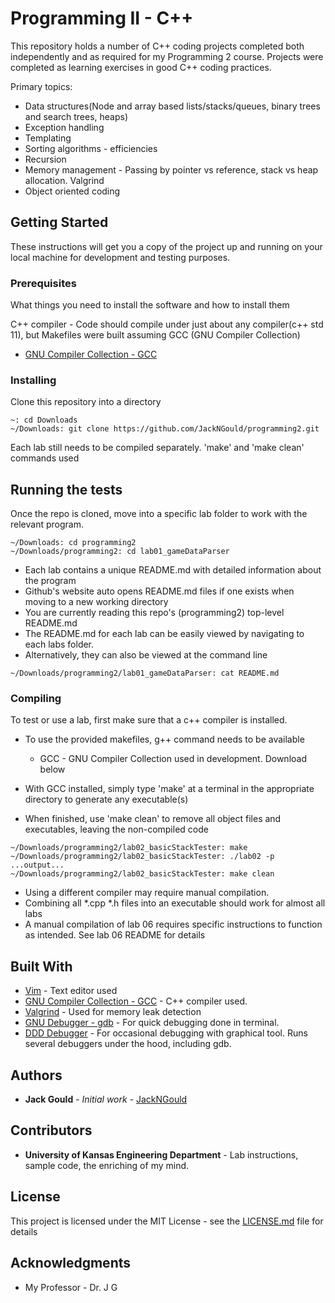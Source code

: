 # Programming II - C++

This repository holds a number of C++ coding projects completed both independently and as required for my Programming 2 course. Projects were completed as learning exercises in good C++ coding practices.

Primary topics: 
* Data structures(Node and array based lists/stacks/queues, binary trees and search trees, heaps)
* Exception handling 
* Templating
* Sorting algorithms - efficiencies
* Recursion
* Memory management - Passing by pointer vs reference, stack vs heap allocation. Valgrind 
* Object oriented coding

## Getting Started

These instructions will get you a copy of the project up and running on your local machine for development and testing purposes.

### Prerequisites

What things you need to install the software and how to install them

C++ compiler - Code should compile under just about any compiler(c++ std 11), but Makefiles were built assuming GCC (GNU Compiler Collection)
* [GNU Compiler Collection - GCC](https://gcc.gnu.org/ "Title")

### Installing

Clone this repository into a directory

```
~: cd Downloads
~/Downloads: git clone https://github.com/JackNGould/programming2.git
```

Each lab still needs to be compiled separately. 'make' and 'make clean' commands used

## Running the tests

Once the repo is cloned, move into a specific lab folder to work with the relevant program.
```
~/Downloads: cd programming2
~/Downloads/programming2: cd lab01_gameDataParser
```

* Each lab contains a unique README.md with detailed information about the program
* Github's website auto opens README.md files if one exists when moving to a new working directory
* You are currently reading this repo's (programming2) top-level README.md
* The README.md for each lab can be easily viewed by navigating to each labs folder.  
* Alternatively, they can also be viewed at the command line

```
~/Downloads/programming2/lab01_gameDataParser: cat README.md
```
### Compiling
To test or use a lab, first make sure that a c++ compiler is installed.
* To use the provided makefiles, g++ command needs to be available
  * GCC - GNU Compiler Collection used in development. Download below
 
* With GCC installed, simply type 'make' at a terminal in the appropriate directory to generate any executable(s)
* When finished, use 'make clean' to remove all object files and executables, leaving the non-compiled code
```
~/Downloads/programming2/lab02_basicStackTester: make 
~/Downloads/programming2/lab02_basicStackTester: ./lab02 -p
...output...
~/Downloads/programming2/lab02_basicStackTester: make clean
```
* Using a different compiler may require manual compilation.
* Combining all *.cpp *.h files into an executable should work for almost all labs
* A manual compilation of lab 06 requires specific instructions to function as intended. See lab 06 README for details
 

## Built With
* [Vim](https://www.vim.org/download.php) - Text editor used
* [GNU Compiler Collection - GCC](https://gcc.gnu.org/) - C++ compiler used. 
* [Valgrind](https://valgrind.org/) - Used for memory leak detection
* [GNU Debugger - gdb](https://www.gnu.org/savannah-checkouts/gnu/gdb/index.html) - For quick debugging done in terminal. 
* [DDD Debugger](https://www.gnu.org/software/ddd/) - For occasional debugging with graphical tool. Runs several debuggers under the hood, including gdb. 

## Authors

* **Jack Gould** - *Initial work* - [JackNGould](https://github.com/JackNGould)

## Contributors

* **University of Kansas Engineering Department** - Lab instructions, sample code, the enriching of my mind.

## License

This project is licensed under the MIT License - see the [LICENSE.md](LICENSE.md) file for details

## Acknowledgments

* My Professor - Dr. J G
